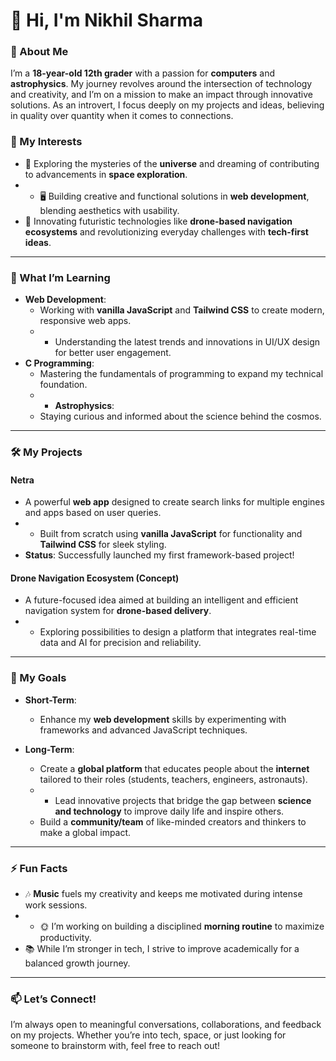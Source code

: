 # 👋 Hi, I'm **Nikhil Sharma**  

### 🚀 About Me  
I’m a **18-year-old 12th grader** with a passion for **computers** and **astrophysics**. My journey revolves around the intersection of technology and creativity, and I’m on a mission to make an impact through innovative solutions. As an introvert, I focus deeply on my projects and ideas, believing in quality over quantity when it comes to connections.  

### 🌟 My Interests  
- 🌌 Exploring the mysteries of the **universe** and dreaming of contributing to advancements in **space exploration**.  
- - 🖥️ Building creative and functional solutions in **web development**, blending aesthetics with usability.  
- 📡 Innovating futuristic technologies like **drone-based navigation ecosystems** and revolutionizing everyday challenges with **tech-first ideas**.  
---

### 🧠 What I’m Learning  
- **Web Development**:  
  - Working with **vanilla JavaScript** and **Tailwind CSS** to create modern, responsive web apps.  
  -   - Understanding the latest trends and innovations in UI/UX design for better user engagement.  
- **C Programming**:  
  - Mastering the fundamentals of programming to expand my technical foundation.  
  - - **Astrophysics**:  
  - Staying curious and informed about the science behind the cosmos.  
---

### 🛠️ My Projects  
#### **Netra**  
- A powerful **web app** designed to create search links for multiple engines and apps based on user queries.  
- - Built from scratch using **vanilla JavaScript** for functionality and **Tailwind CSS** for sleek styling.  
- **Status**: Successfully launched my first framework-based project!  

#### **Drone Navigation Ecosystem (Concept)**  
- A future-focused idea aimed at building an intelligent and efficient navigation system for **drone-based delivery**.  
- - Exploring possibilities to design a platform that integrates real-time data and AI for precision and reliability.  

---

### 🎯 My Goals  
- **Short-Term**:  
  - Enhance my **web development** skills by experimenting with frameworks and advanced JavaScript techniques.  

- **Long-Term**:  
  - Create a **global platform** that educates people about the **internet** tailored to their roles (students, teachers, engineers, astronauts).  
  -   - Lead innovative projects that bridge the gap between **science and technology** to improve daily life and inspire others.  
  - Build a **community/team** of like-minded creators and thinkers to make a global impact.  
---

### ⚡ Fun Facts  
- 🎶 **Music** fuels my creativity and keeps me motivated during intense work sessions.  
- - 🌞 I’m working on building a disciplined **morning routine** to maximize productivity.  
- 📚 While I’m stronger in tech, I strive to improve academically for a balanced growth journey.  
---

### 📫 Let’s Connect!  
I’m always open to meaningful conversations, collaborations, and feedback on my projects. Whether you’re into tech, space, or just looking for someone to brainstorm with, feel free to reach out!  
